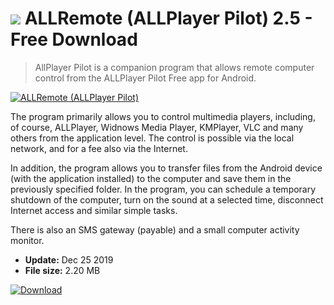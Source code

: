 # ![](https://cdn.softexe.net/static/icon/win.gif) ALLRemote (ALLPlayer Pilot) 2.5 - Free Download

> AllPlayer Pilot is a companion program that allows remote computer control from the ALLPlayer Pilot Free app for Android.&nbsp;

[![ALLRemote (ALLPlayer Pilot)](https://gallery.dpcdn.pl/imgc/Tools/73779/g_-_420x350_1.5_-_x20170201135526_0.png)](https://softexe.net/win/system/control/allremote-allplayer-pilot:haad.html)

The program primarily allows you to control multimedia players, including, of course, ALLPlayer, Widnows Media Player, KMPlayer, VLC and many others from the application level. The control is possible via the local network, and for a fee also via the Internet.
 
 In addition, the program allows you to transfer files from the Android device (with the application installed) to the computer and save them in the previously specified folder. In the program, you can schedule a temporary shutdown of the computer, turn on the sound at a selected time, disconnect Internet access and similar simple tasks.
 
 There is also an SMS gateway (payable) and a small computer activity monitor.


- **Update:** Dec 25 2019
- **File size:** 2.20 MB

[![Download](https://cdn.softexe.net/static/img/download.png)](https://softexe.net/win/system/control/allremote-allplayer-pilot:haad.html)

